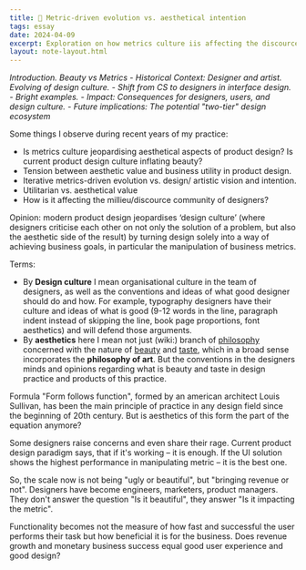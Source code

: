 ```yaml
---
title: 🌱 Metric-driven evolution vs. aesthetical intention
tags: essay
date: 2024-04-09
excerpt: Exploration on how metrics culture iis affecting the discource community of designers
layout: note-layout.html
---
```

*Introduction. Beauty vs Metrics - Historical Context: Designer and artist. Evolving of design culture. - Shift from CS to designers in interface design. - Bright examples. - Impact: Consequences for designers, users, and design culture. - Future implications: The potential "two-tier" design ecosystem*

Some things I observe during recent years of my practice:

- Is metrics culture jeopardising aesthetical aspects of product design? Is current product design culture inflating beauty? 
- Tension between aesthetic value and business utility in product design. 
- Iterative metrics-driven evolution vs. design/ artistic vision and intention. 
- Utilitarian vs. aesthetical value
- How is it affecting the millieu/discource community of designers?

Opinion: modern product design jeopardises ‘design culture’ (where designers criticise each other on not only the solution of a problem, but also the aesthetic side of the result) by turning design solely into a way of achieving business goals, in particular the manipulation of business metrics.

Terms:
- By **Design culture** I mean organisational culture in the team of designers, as well as the conventions and ideas of what good designer should do and how. For example, typography designers have their culture and ideas of what is good (9-12 words in the line, paragraph indent instead of skipping the line, book page proportions, font aesthetics) and will defend those arguments.
- By **aesthetics** here I mean not just (wiki:) branch of [philosophy](https://en.wikipedia.org/wiki/Philosophy "Philosophy") concerned with the nature of [beauty](https://en.wikipedia.org/wiki/Beauty "Beauty") and [taste](https://en.wikipedia.org/wiki/Taste_\(sociology\) "Taste (sociology)"), which in a broad sense incorporates the **philosophy of art**.[](https://en.wikipedia.org/wiki/Aesthetics#cite_note-slater-1) But the conventions in the designers minds and opinions regarding what is beauty and taste in design practice and products of this practice.

Formula "Form follows function", formed by an american architect Louis Sullivan, has been the main principle of practice in any design field since the beginning of 20th century. But is aesthetics of this form the part of the equation anymore?

Some designers raise concerns and even share their rage. Current product design paradigm says, that if it's working – it is enough. If the UI solution shows the highest performance in manipulating metric – it is the best one.

So, the scale now is not being "ugly or beautiful", but "bringing revenue or not".
Designers have become engineers, marketers, product managers. They don't answer the question "Is it beautiful", they answer "Is it impacting the metric".

Functionality becomes not the measure of how fast and successful the user performs their task but how beneficial it is for the business. Does revenue growth and monetary business success equal good user experience and good design?
